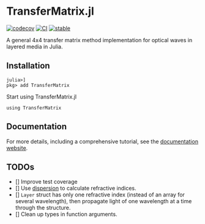 # TransferMatrix.jl

[![codecov](https://codecov.io/gh/garrekstemo/TransferMatrix.jl/graph/badge.svg?token=WO2ITE125C)](https://codecov.io/gh/garrekstemo/TransferMatrix.jl)
[![CI](https://github.com/garrekstemo/TransferMatrix.jl/actions/workflows/CI.yml/badge.svg)](https://github.com/garrekstemo/TransferMatrix.jl/actions/workflows/CI.yml)
[![stable](https://img.shields.io/badge/docs-stable-blue)](https://garrek.org/TransferMatrix.jl/stable/)

A general 4x4 transfer matrix method implementation for optical waves in layered media in Julia.

## Installation

```
julia>]
pkg> add TransferMatrix
```

Start using TransferMatrix.jl

```
using TransferMatrix
```

## Documentation

For more details, including a comprehensive tutorial, see the [documentation website](https://garrek.org/TransferMatrix.jl).


## TODOs

- [] Improve test coverage
- [] Use [dispersion](https://stillyslalom.github.io/RefractiveIndex.jl/dev/#RefractiveIndex.dispersion-Tuple%7BRefractiveMaterial,%20Float64%7D) to calculate refractive indices.
- [] `Layer` struct has only one refractive index (instead of an array for several wavelength), then propagate light of one wavelength at a time through the structure.
- [] Clean up types in function arguments.